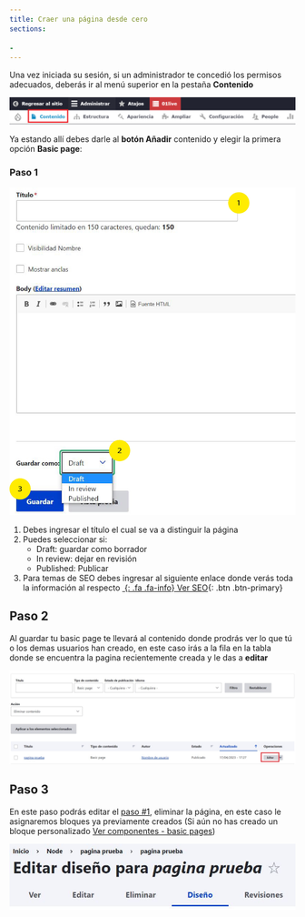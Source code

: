```yaml
---
title: Craer una página desde cero
sections:

- 
---
```


Una vez iniciada su sesión, si un administrador te concedió los permisos adecuados, deberás ir al menú superior en la pestaña **Contenido**

<a href="assets/images/pagina/img_1.jpg" data-magnify="gallery" class="mask">
    <img class="img-responsive rounded" src="assets/images/pagina/img_1.jpg" alt="Menú" />
</a>

Ya estando allí debes darle al **botón Añadir** contenido y elegir la primera opción **Basic page**: 

### Paso 1

<div class="row">
<div class="col-md-6 col-sm-6 col-xs-12">
<a href="assets/images/pagina/img_3.jpg" data-magnify="gallery" class="mask">
    <img class="img-responsive rounded" src="assets/images/pagina/img_3.jpg" alt="Botón añadír " />
</a>
</div>
<div class="col-md-6 col-sm-6 col-xs-12">
    
1. Debes ingresar el título el cual se va a distinguir la página    
2. Puedes seleccionar si:
    * Draft: guardar como borrador
    * In review: dejar en revisión
    * Published: Publicar
3. Para temas de SEO debes ingresar al siguiente enlace donde verás toda la información al respecto
[*&nbsp;*{: .fa .fa-info} Ver SEO](){: .btn .btn-primary}
    
 </div>
</div>

## Paso 2

Al guardar tu basic page te llevará al contenido donde prodrás ver lo que tú o los demas usuarios han creado,
en este caso irás a la fila en la tabla donde se encuentra la pagina recientemente creada y le das a **editar**

<a href="assets/images/pagina/img_4.jpg" data-magnify="gallery" class="mask">
    <img class="img-responsive rounded" src="assets/images/pagina/img_4.jpg" alt="Listado de contenido" />
</a>

## Paso 3

En este paso podrás editar el [paso #1](#paso-1), eliminar la página, en este caso le asignaremos bloques ya previamente creados (Si aún no has creado un bloque personalizado [Ver componentes - basic pages](./componentes.html))

<a href="assets/images/pagina/img_5.jpg" data-magnify="gallery" class="mask">
    <img class="img-responsive rounded" src="assets/images/pagina/img_5.jpg" alt="Pestaña crear, eliminar, diseño, revisiones, entre otros" />
</a>